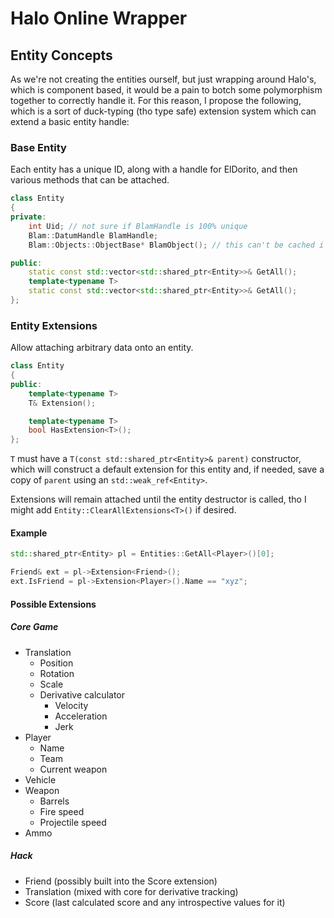 # Halo Online Wrapper

## Entity Concepts

As we're not creating the entities ourself, but just wrapping around Halo's,
which is component based, it would be a pain to botch some polymorphism together
to correctly handle it. For this reason, I propose the following, which is a sort of
duck-typing (tho type safe) extension system which can extend a basic entity handle:

### Base Entity

Each entity has a unique ID, along with a handle for ElDorito, and then various methods that can be attached.

```c++
class Entity
{
private:
	int Uid; // not sure if BlamHandle is 100% unique
	Blam::DatumHandle BlamHandle;
	Blam::Objects::ObjectBase* BlamObject(); // this can't be cached i think

public:
	static const std::vector<std::shared_ptr<Entity>>& GetAll();
	template<typename T>
	static const std::vector<std::shared_ptr<Entity>>& GetAll();
};
```

### Entity Extensions

Allow attaching arbitrary data onto an entity.

```c++
class Entity
{
public:
	template<typename T>
	T& Extension();

	template<typename T>
	bool HasExtension<T>();
};
```


`T` must have a `T(const std::shared_ptr<Entity>& parent)` constructor,
which will construct a default extension for this entity
and, if needed, save a copy of `parent` using an `std::weak_ref<Entity>`.

Extensions will remain attached until the entity destructor is called,
tho I might add `Entity::ClearAllExtensions<T>()` if desired.

#### Example

```c++
std::shared_ptr<Entity> pl = Entities::GetAll<Player>()[0];

Friend& ext = pl->Extension<Friend>();
ext.IsFriend = pl->Extension<Player>().Name == "xyz";
```

#### Possible Extensions

##### Core Game

 - Translation
    * Position
    * Rotation
    * Scale
    * Derivative calculator
      + Velocity
      + Acceleration
      + Jerk
 - Player
    * Name
    * Team
    * Current weapon
 - Vehicle
 - Weapon
    * Barrels
    * Fire speed
    * Projectile speed
 - Ammo

##### Hack

 - Friend (possibly built into the Score extension)
 - Translation (mixed with core for derivative tracking)
 - Score (last calculated score and any introspective values for it)
